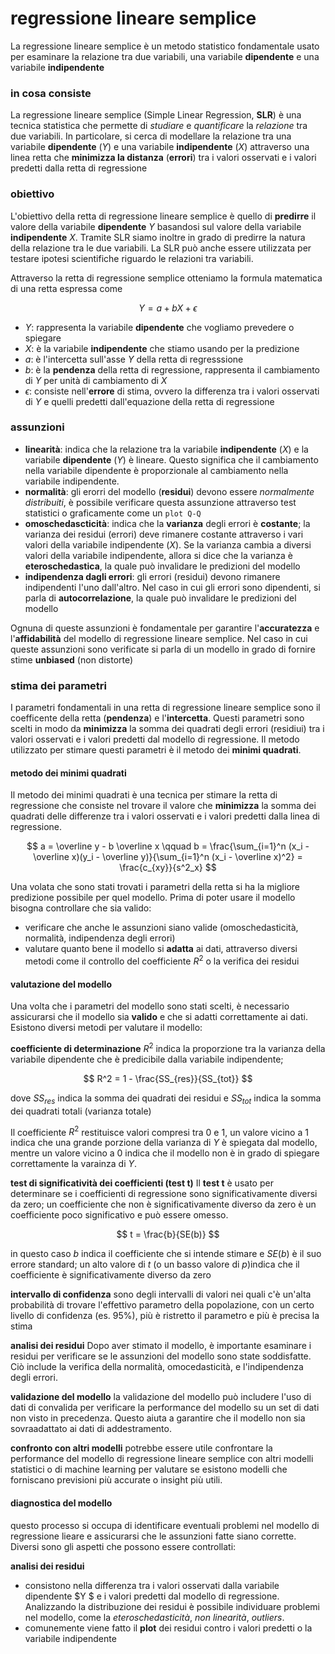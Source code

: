 # regressione lineare semplice
La regressione lineare semplice è un metodo statistico fondamentale usato per esaminare la relazione tra due variabili, una variabile **dipendente** e una variabile **indipendente**

### in cosa consiste
La regressione lineare semplice (Simple Linear Regression, **SLR**) è una tecnica statistica che permette di *studiare* e *quantificare* la *relazione* tra due variabili. In particolare, si cerca di modellare la relazione tra una variabile **dipendente** ($Y$) e una variabile **indipendente** ($X$) attraverso una linea retta che **minimizza la distanza** (**errori**) tra i valori osservati e i valori predetti dalla retta di regressione

### obiettivo
L'obiettivo della retta di regressione lineare semplice è quello di **predirre** il valore della variabile **dipendente** $Y$ basandosi sul valore della variabile **indipendente** $X$.
Tramite SLR siamo inoltre in grado di predirre la natura della relazione tra le due variabili. La SLR può anche essere utilizzata per testare ipotesi scientifiche riguardo le relazioni tra variabili.

Attraverso la retta di regressione semplice otteniamo la formula matematica di una retta espressa come

$$
Y = a + bX + \epsilon
$$

- $Y$: rappresenta la variabile **dipendente** che vogliamo prevedere o spiegare
- $X$: è la variabile **indipendente** che stiamo usando per la predizione
- $a$: è l'intercetta sull'asse $Y$ della retta di regresssione
- $b$: è la **pendenza** della retta di regressione, rappresenta il cambiamento di $Y$ per unità di cambiamento di $X$
- $\epsilon$: consiste nell'**errore** di stima, ovvero la differenza tra i valori osservati di $Y$ e quelli predetti dall'equazione della retta di regressione

### assunzioni
- **linearità**: indica che la relazione tra la variabile **indipendente** ($X$) e la variabile **dipendente** ($Y$) è lineare. Questo significa che il cambiamento nella variabile dipendente è proporzionale al cambiamento nella variabile indipendente.
- **normalità**: gli erorri del modello (**residui**) devono essere *normalmente distribuiti*, è possibile verificare questa assunzione attraverso test statistici o graficamente come un `plot Q-Q`
- **omoschedascticità**: indica che la **varianza** degli errori è **costante**; la varianza dei residui (errori) deve rimanere costante attraverso i vari valori della variabile indipendente ($X$). Se la varianza cambia a diversi valori della variabile indipendente, allora si dice che la varianza è **eteroschedastica**, la quale può invalidare le predizioni del modello
- **indipendenza dagli errori**: gli errori (residui) devono rimanere indipendenti l'uno dall'altro. Nel caso in cui gli errori sono dipendenti, si parla di **autocorrelazione**, la quale può invalidare le predizioni del modello

Ognuna di queste assunzioni è fondamentale per garantire l'**accuratezza** e l'**affidabilità** del modello di regressione lineare semplice. Nel caso in cui queste assunzioni sono verificate si parla di un modello in grado di fornire stime **unbiased** (non distorte) 

### stima dei parametri
I parametri fondamentali in una retta di regressione lineare semplice sono il coefficente della retta (**pendenza**) e l'**intercetta**. Questi parametri sono scelti in modo da **minimizza** la somma dei quadrati degli errori (residiui) tra i valori osservati e i valori predetti dal modello di regressione.
Il metodo utilizzato per stimare questi parametri è il metodo dei **minimi quadrati**.

#### metodo dei minimi quadrati
Il metodo dei minimi quadrati è una tecnica per stimare la retta di regressione che consiste nel trovare il valore che **minimizza** la somma dei quadrati delle differenze tra i valori osservati e i valori predetti dalla linea di regressione.

$$
a = \overline y - b \overline x \qquad b = \frac{\sum_{i=1}^n (x_i - \overline x)(y_i - \overline y)}{\sum_{i=1}^n (x_i - \overline x)^2} = \frac{c_{xy}}{s^2_x}
$$

Una volata che sono stati trovati i parametri della retta si ha la migliore predizione possibile per quel modello. Prima di poter usare il modello bisogna controllare che sia valido:
- verificare che anche le assunzioni siano valide (omoschedasticità, normalità, indipendenza degli errori)
- valutare quanto bene il modello si **adatta** ai dati, attraverso diversi metodi come il controllo del coefficiente $R^2$ o la verifica dei residui

#### valutazione del modello
Una volta che i parametri del modello sono stati scelti, è necessario assicurarsi che il modello sia **valido** e che si adatti correttamente ai dati. Esistono diversi metodi per valutare il modello:

**coefficiente di determinazione** $R^2$
indica la proporzione tra la varianza della variabile dipendente che è predicibile dalla variabile indipendente;

$$
R^2 = 1 - \frac{SS_{res}}{SS_{tot}}
$$

dove $SS_{res}$ indica la somma dei quadrati dei residui e $SS_{tot}$ indica la somma dei quadrati totali (varianza totale)

Il coefficiente $R^2$ restituisce valori compresi tra $0$ e $1$, un valore vicino a $1$ indica che una grande porzione della varianza di $Y$ è spiegata dal modello, mentre un valore vicino a $0$ indica che il modello non è in grado di spiegare correttamente la varainza di $Y$.

**test di significatività dei coefficienti (test t)**
Il **test t** è usato per determinare se i coefficienti di regressione sono significativamente diversi da zero; un coefficiente che non è significativamente diverso da zero è un coefficiente poco significativo e può essere omesso.

$$
t = \frac{b}{SE(b)}
$$

in questo caso $b$ indica il coefficiente che si intende stimare e $SE(b)$ è il suo errore standard; un alto valore di $t$ (o un basso valore di $p$)indica che il coefficiente è significativamente diverso da zero

**intervallo di confidenza**
sono degli intervalli di valori nei quali c'è un'alta probabilità di trovare l'effettivo parametro della popolazione, con un certo livello di confidenza (es. $95 \%$), più è ristretto il parametro e più è precisa la stima

**analisi dei residui**
Dopo aver stimato il modello, è importante esaminare i residui per verificare se le assunzioni del modello sono state soddisfatte. Ciò include la verifica della normalità, omocedasticità, e l'indipendenza degli errori.

**validazione del modello**
la validazione del modello può includere l'uso di dati di convalida per verificare la performance del modello su un set di dati non visto in precedenza. Questo aiuta a garantire che il modello non sia sovraadattato ai dati di addestramento.

**confronto con altri modelli**
potrebbe essere utile confrontare la performance del modello di regressione lineare semplice con altri modelli statistici o di machine learning per valutare se esistono modelli che forniscano previsioni più accurate o insight più utili.

#### diagnostica del modello
questo processo si occupa di identificare eventuali problemi nel modello di regressione lieare e assicurarsi che le assunzioni fatte siano corrette.
Diversi sono gli aspetti che possono essere controllati:

**analisi dei residui**
- consistono nella differenza tra i valori osservati dalla variabile dipendente $Y $ e i valori predetti dal modello di regressione. Analizzando la distribuzione dei residui è possibile individuare problemi nel modello, come la *eteroschedasticità*, *non linearità*, *outliers*.
- comunemente viene fatto il **plot** dei residui contro i valori predetti o la variabile indipendente